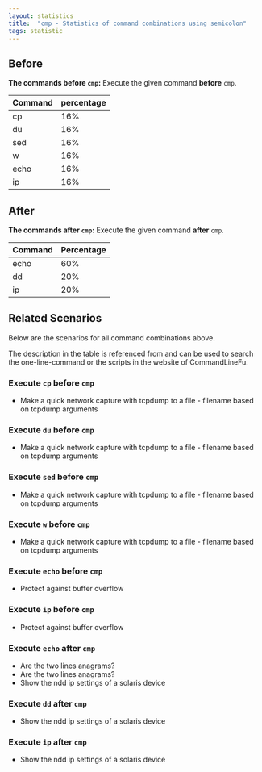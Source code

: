 ```yaml
---
layout: statistics
title:  "cmp - Statistics of command combinations using semicolon"
tags: statistic
---
```


## Before

__The commands before `cmp`:__  Execute the given command __before__ `cmp`.

| Command | percentage |
|--------|--------|
| cp | 16% |
| du | 16% |
| sed | 16% |
| w | 16% |
| echo | 16% |
| ip | 16% |



## After

__The commands after `cmp`:__ Execute the given command __after__ `cmp`.

| Command | Percentage | 
|-------|--------|
| echo | 60% |
| dd | 20% |
| ip | 20% |



## Related Scenarios

Below are the scenarios for all command combinations above.

The description in the table is referenced from and can be used to search the one-line-command or the scripts in the website of CommandLineFu.


### Execute `cp` before `cmp`

- Make a quick network capture with tcpdump to a file - filename based on tcpdump arguments

            
### Execute `du` before `cmp`

- Make a quick network capture with tcpdump to a file - filename based on tcpdump arguments

            
### Execute `sed` before `cmp`

- Make a quick network capture with tcpdump to a file - filename based on tcpdump arguments

            
### Execute `w` before `cmp`

- Make a quick network capture with tcpdump to a file - filename based on tcpdump arguments

            
### Execute `echo` before `cmp`

- Protect against buffer overflow

            
### Execute `ip` before `cmp`

- Protect against buffer overflow

            


### Execute `echo` after `cmp`

- Are the two lines anagrams?
- Are the two lines anagrams?
- Show the ndd ip settings of a solaris device

            
### Execute `dd` after `cmp`

- Show the ndd ip settings of a solaris device

            
### Execute `ip` after `cmp`

- Show the ndd ip settings of a solaris device

            

